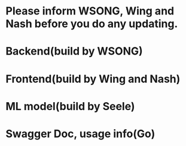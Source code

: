 # Please inform WSONG, Wing and Nash before you do any updating.

# Backend(build by WSONG)
# Frontend(build by Wing and Nash)
# ML model(build by Seele)
# Swagger Doc, usage info(Go)
